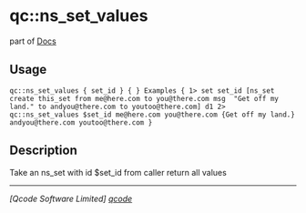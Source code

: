 qc::ns_set_values
=================

part of [Docs](.)

Usage
-----
`
        qc::ns_set_values { set_id } {
	}
	Examples {
	    1> set set_id [ns_set create this_set from me@here.com to you@there.com msg  "Get off my land." to andyou@there.com to youtoo@there.com]
	    d1
	    2>  qc::ns_set_values $set_id
	    me@here.com you@there.com {Get off my land.} andyou@there.com youtoo@there.com
	}
    `

Description
-----------
Take an ns_set with id $set_id from caller return all values

----------------------------------
*[Qcode Software Limited] [qcode]*

[qcode]: http://www.qcode.co.uk "Qcode Software"